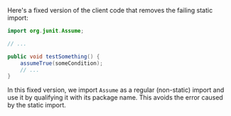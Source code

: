 Here's a fixed version of the client code that removes the failing static import:

```java
import org.junit.Assume;

// ...

public void testSomething() {
    assumeTrue(someCondition);
    // ...
}
```

In this fixed version, we import `Assume` as a regular (non-static) import and use it by qualifying it with its package name. This avoids the error caused by the static import.